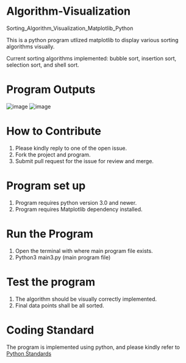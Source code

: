 # Algorithm-Visualization
Sorting_Algorithm_Visualization_Matplotlib_Python

This is a python program utlized matplotlib to display various sorting algorithms visually. 

Current sorting algorithms implemented: bubble sort, insertion sort, selection sort, and shell sort.

# Program Outputs
![image](https://user-images.githubusercontent.com/60247861/143500148-5f2a634a-5132-42e8-975b-1cb742bf59af.png)
![image](https://user-images.githubusercontent.com/60247861/143500299-61c17b72-b7f5-47c1-bf18-fca9544561ef.png)

# How to Contribute
1. Please kindly reply to one of the open issue.
2. Fork the project and program. 
3. Submit pull request for the issue for review and merge. 

# Program set up
1. Program requires python version 3.0 and newer. 
2. Program requires Matplotlib dependency installed.

# Run the Program
1. Open the terminal with where main program file exists.
2. Python3 main3.py (main program file)

# Test the program
1. The algorithm should be visually correctly implemented. 
2. Final data points shall be all sorted. 

# Coding Standard
The program is implemented using python, and please kindly refer to [Python Standards](https://www.python.org/dev/peps/pep-0008/)
